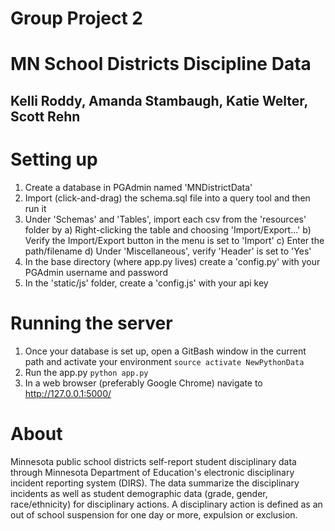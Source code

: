# Group Project 2
# MN School Districts Discipline Data
Kelli Roddy, Amanda Stambaugh, Katie Welter, Scott Rehn
---
# Setting up
1) Create a database in PGAdmin named 'MNDistrictData'
2) Import (click-and-drag) the schema.sql file into a query tool and then run it
3) Under 'Schemas' and 'Tables', import each csv from the 'resources' folder by
	a) Right-clicking the table and choosing 'Import/Export...'
	b) Verify the Import/Export button in the menu is set to 'Import'
	c) Enter the path/filename
	d) Under 'Miscellaneous', verify 'Header' is set to 'Yes'
4) In the base directory (where app.py lives) create a 'config.py' with your PGAdmin username and password
5) In the 'static/js' folder, create a 'config.js' with your api key

# Running the server
1) Once your database is set up, open a GitBash window in the current path and activate your environment
`source activate NewPythonData`
2) Run the app.py
`python app.py`
3) In a web browser (preferably Google Chrome) navigate to http://127.0.0.1:5000/

# About
Minnesota public school districts self-report student disciplinary data through Minnesota Department of Education's electronic disciplinary incident reporting system (DIRS). The data summarize the disciplinary incidents as well as student demographic data (grade, gender, race/ethnicity) for disciplinary actions. A disciplinary action is defined as an out of school suspension for one day or more, expulsion or exclusion.